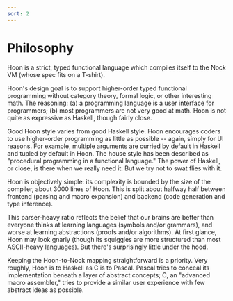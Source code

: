 ```yaml
---
sort: 2
---
```


# Philosophy

Hoon is a strict, typed functional language which compiles itself
to the Nock VM (whose spec fits on a T-shirt).

Hoon's design goal is to support higher-order typed functional
programming without category theory, formal logic, or other
interesting math.  The reasoning: (a) a programming language is a
user interface for programmers; (b) most programmers are not very
good at math.  Hoon is not quite as expressive as Haskell, though
fairly close.

Good Hoon style varies from good Haskell style.  Hoon encourages
coders to use higher-order programming as little as possible --
again, simply for UI reasons.  For example, multiple arguments
are curried by default in Haskell and tupled by default in Hoon.
The house style has been described as "procedural programming in
a functional language."  The power of Haskell, or close, is there
when we really need it.  But we try not to swat flies with it.

Hoon is objectively simple: its complexity is bounded by the size
of the compiler, about 3000 lines of Hoon.  This is split about
halfway half between frontend (parsing and macro expansion) and
backend (code generation and type inference).

This parser-heavy ratio reflects the belief that our brains are
better than everyone thinks at learning languages (symbols and/or
grammars), and worse at learning abstractions (proofs and/or
algorithms).  At first glance, Hoon may look gnarly (though its
squiggles are more structured than most ASCII-heavy languages).
But there's surprisingly little under the hood.

Keeping the Hoon-to-Nock mapping straightforward is a priority.
Very roughly, Hoon is to Haskell as C is to Pascal.  Pascal tries
to conceal its implementation beneath a layer of abstract
concepts; C, an "advanced macro assembler," tries to provide a
similar user experience with few abstract ideas as possible.

